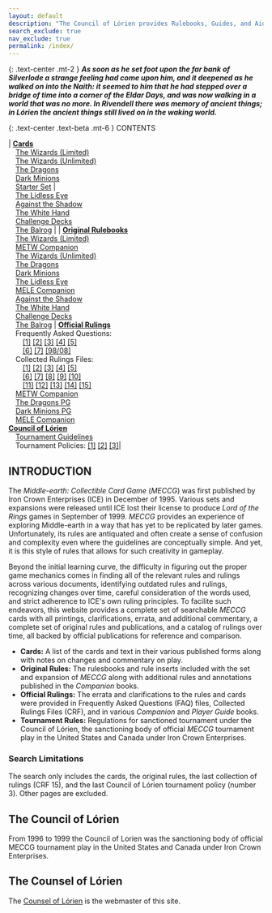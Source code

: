 ```yaml
---
layout: default
description: "The Council of Lórien provides Rulebooks, Guides, and Aids for playing the Middle-earth Collectible Card Game." 
search_exclude: true
nav_exclude: true
permalink: /index/
---
```


{: .text-center .mt-2 }
_**As soon as he set foot upon the far bank of Silverlode a strange feeling had come upon him, and it deepened as he walked on into the Naith: it seemed to him that he had stepped over a bridge of time into a corner of the Eldar Days, and was now walking in a world that was no more. In Rivendell there was memory of ancient things; in Lórien the ancient things still lived on in the waking world.**_

{: .text-center .text-beta .mt-6 }
CONTENTS

| [**Cards**](/cards/)<br>&emsp;[The Wizards (Limited)](/cards/#middle-earth-the-wizards-limited)<br>&emsp;[The Wizards (Unlimited)](/cards/#middle-earth-the-wizards-unlimited)<br>&emsp;[The Dragons](/cards/#middle-earth-the-dragons)<br>&emsp;[Dark Minions](/cards/#middle-earth-dark-minions)<br>&emsp;[Starter Set](/cards/#middle-earth-the-wizards-starter-set) | &emsp;<br>&emsp;[The Lidless Eye](/cards/#middle-earth-the-lidless-eye)<br>&emsp;[Against the Shadow](/cards/#middle-earth-against-the-shadow)<br>&emsp;[The White Hand](/cards/#middle-earth-the-white-hand)<br>&emsp;[Challenge Decks](/cards/#middle-earth-challenge-decks)<br>&emsp;[The Balrog](/cards/#middle-earth-the-balrog) |
| [**Original Rulebooks**](/original/rulebooks/)<br>&emsp;[The Wizards (Limited)](/original/rulebooks/the-wizards-limited)<br>&emsp;[METW Companion](/original/rulebooks/metw-companion-rules)<br>&emsp;[The Wizards (Unlimited)](/original/rulebooks/the-wizards-unlimited)<br>&emsp;[The Dragons](/original/rulebooks/the-dragons)<br>&emsp;[Dark Minions](/original/rulebooks/dark-minions)<br>&emsp;[The Lidless Eye](/original/rulebooks/the-lidless-eye)<br>&emsp;[MELE Companion](/original/rulebooks/mele-companion-rules)<br>&emsp;[Against the Shadow](/original/rulebooks/against-the-shadow)<br>&emsp;[The White Hand](/original/rulebooks/the-white-hand)<br>&emsp;[Challenge Decks](/original/rulebooks/challenge-decks)<br>&emsp;[The Balrog](/original/rulebooks/the-balrog) | [**Official Rulings**](/original/rulings/)<br>&emsp;Frequently Asked Questions:<br>&emsp;&emsp;[\[1\]](/original/rulings/faq-1/) [\[2\]](/original/rulings/faq-2/) [\[3\]](/original/rulings/faq-3/) [\[4\]](/original/rulings/faq-4/) [\[5\]](/original/rulings/faq-5/)<br>&emsp;&emsp;[\[6\]](/original/rulings/faq-6/) [\[7\]](/original/rulings/faq-7/) [\[98/08\]](/original/rulings/faq-9808/)<br>&emsp;Collected Rulings Files:<br>&emsp;&emsp;[\[1\]](/original/rulings/crf-1/) [\[2\]](/original/rulings/crf-2/) [\[3\]](/original/rulings/crf-3/) [\[4\]](/original/rulings/crf-4/) [\[5\]](/original/rulings/crf-5/)<br>&emsp;&emsp;[\[6\]](/original/rulings/crf-6/) [\[7\]](/original/rulings/crf-7/) [\[8\]](/original/rulings/crf-8/) [\[9\]](/original/rulings/crf-9/) [\[10\]](/original/rulings/crf-10/)<br>&emsp;&emsp;[\[11\]](/original/rulings/crf-11/) [\[12\]](/original/rulings/crf-12/) [\[13\]](/original/rulings/crf-13/) [\[14\]](/original/rulings/crf-14/) [\[15\]](/original/rulings/crf-15/)<br>&emsp;[METW Companion](/original/rulings/metw-companion/)<br>&emsp;[The Dragons PG](/original/rulings/metd-player-guide/)<br>&emsp;[Dark Minions PG](/original/rulings/medm-player-guide/)<br>&emsp;[MELE Companion](/original/rulings/mele-companion/)<br>[**Council of Lórien**](/original/tournament/)<br>&emsp;[Tournament Guidelines](/original/tournament/metw-tournament-guidelines/)<br>&emsp;Tournament Policies: [\[1\]](/original/tournament/policy-1/) [\[2\]](/original/tournament/policy-2/) [\[3\]](/original/tournament/policy-3/)|

## INTRODUCTION

The _Middle-earth: Collectible Card Game_ (_MECCG_) was first published by Iron Crown Enterprises (ICE) in December of 1995. Various sets and expansions were released until ICE lost their license to produce _Lord of the Rings_ games in September of 1999. _MECCG_ provides an experience of exploring Middle-earth in a way that has yet to be replicated by later games. Unfortunately, its rules are antiquated and often create a sense of confusion and complexity even where the guidelines are conceptually simple. And yet, it is this style of rules that allows for such creativity in gameplay. 

Beyond the initial learning curve, the difficulty in figuring out the proper game mechanics comes in finding all of the relevant rules and rulings across various documents, identifying outdated rules and rulings, recognizing changes over time, careful consideration of the words used, and strict adherence to ICE's own ruling principles. To facilite such endeavors, this website provides a complete set of searchable _MECCG_ cards with all printings, clarifications, errata, and additional commentary, a complete set of original rules and publications, and a catalog of rulings over time, all backed by official publications for reference and comparison.

 - **Cards:** A list of the cards and text in their various published forms along with notes on changes and commentary on play.
 - **Original Rules:** The rulesbooks and rule inserts included with the set and expansion of _MECCG_ along with additional rules and annotations published in the _Companion_ books. 
 - **Official Rulings:** The errata and clarifications to the rules and cards were provided in Frequently Asked Questions (FAQ) files,  Collected Rulings Files (CRF), and in  various _Companion_ and _Player Guide_ books.  
 - **Tournament Rules:** Regulations for sanctioned tournament under the Council of Lórien, the  sanctioning body of official _MECCG_ tournament play in the United States and Canada under Iron Crown Enterprises. 

### Search Limitations

The search only includes the cards, the original rules, the last collection of rulings (CRF 15), and the last Council of Lórien tournament policy (number 3). Other pages are excluded.

## The Council of Lórien

From 1996 to 1999 the Council of Lorien was the sanctioning body of official MECCG tournament play in the United States and Canada under Iron Crown Enterprises.

## The Counsel of Lórien

The [Counsel of Lórien](/riddle/) is the webmaster of this site.

